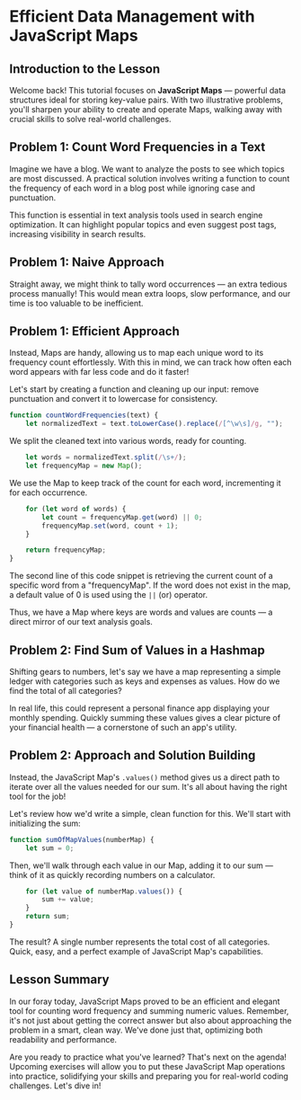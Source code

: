 # Efficient Data Management with JavaScript Maps

## Introduction to the Lesson
Welcome back! This tutorial focuses on **JavaScript Maps** — powerful data structures ideal for storing key-value pairs. With two illustrative problems, you'll sharpen your ability to create and operate Maps, walking away with crucial skills to solve real-world challenges.

## Problem 1: Count Word Frequencies in a Text
Imagine we have a blog. We want to analyze the posts to see which topics are most discussed. A practical solution involves writing a function to count the frequency of each word in a blog post while ignoring case and punctuation.

This function is essential in text analysis tools used in search engine optimization. It can highlight popular topics and even suggest post tags, increasing visibility in search results.

## Problem 1: Naive Approach
Straight away, we might think to tally word occurrences — an extra tedious process manually! This would mean extra loops, slow performance, and our time is too valuable to be inefficient.

## Problem 1: Efficient Approach
Instead, Maps are handy, allowing us to map each unique word to its frequency count effortlessly. With this in mind, we can track how often each word appears with far less code and do it faster!

Let's start by creating a function and cleaning up our input: remove punctuation and convert it to lowercase for consistency.

```JavaScript
function countWordFrequencies(text) {
    let normalizedText = text.toLowerCase().replace(/[^\w\s]/g, "");
```
We split the cleaned text into various words, ready for counting.

```JavaScript
    let words = normalizedText.split(/\s+/);
    let frequencyMap = new Map();
```
We use the Map to keep track of the count for each word, incrementing it for each occurrence.

```JavaScript
    for (let word of words) {
        let count = frequencyMap.get(word) || 0;
        frequencyMap.set(word, count + 1);
    }

    return frequencyMap;
}
```
The second line of this code snippet is retrieving the current count of a specific word from a "frequencyMap". If the word does not exist in the map, a default value of 0 is used using the `||` (or) operator.

Thus, we have a Map where keys are words and values are counts — a direct mirror of our text analysis goals.

## Problem 2: Find Sum of Values in a Hashmap
Shifting gears to numbers, let's say we have a map representing a simple ledger with categories such as keys and expenses as values. How do we find the total of all categories?

In real life, this could represent a personal finance app displaying your monthly spending. Quickly summing these values gives a clear picture of your financial health — a cornerstone of such an app's utility.

## Problem 2: Approach and Solution Building
Instead, the JavaScript Map's `.values()` method gives us a direct path to iterate over all the values needed for our sum. It's all about having the right tool for the job!

Let's review how we'd write a simple, clean function for this. We'll start with initializing the sum:

```JavaScript
function sumOfMapValues(numberMap) {
    let sum = 0;
```
Then, we'll walk through each value in our Map, adding it to our sum — think of it as quickly recording numbers on a calculator.

```JavaScript
    for (let value of numberMap.values()) {
        sum += value;
    }
    return sum;
}
```
The result? A single number represents the total cost of all categories. Quick, easy, and a perfect example of JavaScript Map's capabilities.

## Lesson Summary
In our foray today, JavaScript Maps proved to be an efficient and elegant tool for counting word frequency and summing numeric values. Remember, it's not just about getting the correct answer but also about approaching the problem in a smart, clean way. We've done just that, optimizing both readability and performance.

Are you ready to practice what you've learned? That's next on the agenda! Upcoming exercises will allow you to put these JavaScript Map operations into practice, solidifying your skills and preparing you for real-world coding challenges. Let's dive in!
